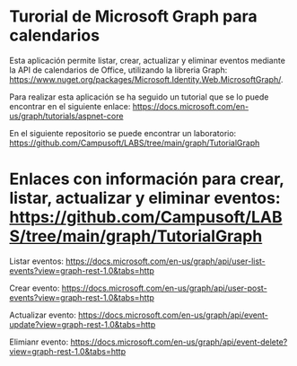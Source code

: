# Turorial de Microsoft Graph para calendarios

Esta aplicación permite listar, crear, actualizar y eliminar eventos mediante la API de calendarios de Office, utilizando la libreria Graph: https://www.nuget.org/packages/Microsoft.Identity.Web.MicrosoftGraph/.

Para realizar esta aplicación se ha seguido un tutorial que se lo puede encontrar en el siguiente enlace: https://docs.microsoft.com/en-us/graph/tutorials/aspnet-core

En el siguiente repositorio se puede encontrar un laboratorio: https://github.com/Campusoft/LABS/tree/main/graph/TutorialGraph

# Enlaces con información para crear, listar, actualizar y eliminar eventos: https://github.com/Campusoft/LABS/tree/main/graph/TutorialGraph

  Listar eventos: https://docs.microsoft.com/en-us/graph/api/user-list-events?view=graph-rest-1.0&tabs=http
  
  Crear evento: https://docs.microsoft.com/en-us/graph/api/user-post-events?view=graph-rest-1.0&tabs=http
  
  Actualizar evento: https://docs.microsoft.com/en-us/graph/api/event-update?view=graph-rest-1.0&tabs=http
  
  Elimianr evento: https://docs.microsoft.com/en-us/graph/api/event-delete?view=graph-rest-1.0&tabs=http
